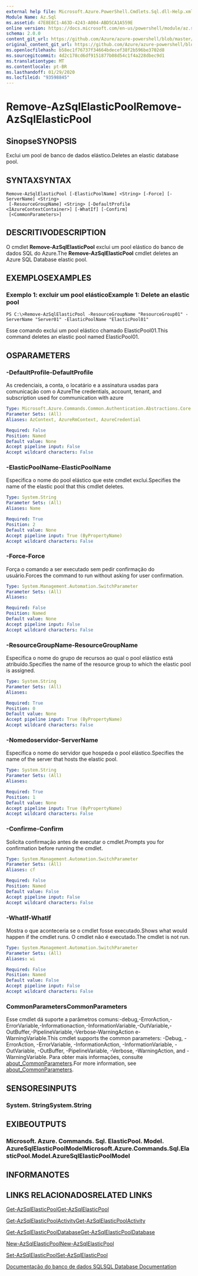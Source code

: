 ```yaml
---
external help file: Microsoft.Azure.PowerShell.Cmdlets.Sql.dll-Help.xml
Module Name: Az.Sql
ms.assetid: 47E8E8C1-A63D-4243-A004-ABD5CA1A559E
online version: https://docs.microsoft.com/en-us/powershell/module/az.sql/remove-azsqlelasticpool
schema: 2.0.0
content_git_url: https://github.com/Azure/azure-powershell/blob/master/src/Sql/Sql/help/Remove-AzSqlElasticPool.md
original_content_git_url: https://github.com/Azure/azure-powershell/blob/master/src/Sql/Sql/help/Remove-AzSqlElasticPool.md
ms.openlocfilehash: b58ec1f76737f34664bdecef38f2b596be3702d8
ms.sourcegitcommit: 4d2c178cd6df9151877b08d54c1f4a228dbec9d1
ms.translationtype: MT
ms.contentlocale: pt-BR
ms.lasthandoff: 01/29/2020
ms.locfileid: "93598845"
---
```

# <span data-ttu-id="f01a3-101">Remove-AzSqlElasticPool</span><span class="sxs-lookup"><span data-stu-id="f01a3-101">Remove-AzSqlElasticPool</span></span>

## <span data-ttu-id="f01a3-102">Sinopse</span><span class="sxs-lookup"><span data-stu-id="f01a3-102">SYNOPSIS</span></span>
<span data-ttu-id="f01a3-103">Exclui um pool de banco de dados elástico.</span><span class="sxs-lookup"><span data-stu-id="f01a3-103">Deletes an elastic database pool.</span></span>

## <span data-ttu-id="f01a3-104">SYNTAX</span><span class="sxs-lookup"><span data-stu-id="f01a3-104">SYNTAX</span></span>

```
Remove-AzSqlElasticPool [-ElasticPoolName] <String> [-Force] [-ServerName] <String>
 [-ResourceGroupName] <String> [-DefaultProfile <IAzureContextContainer>] [-WhatIf] [-Confirm]
 [<CommonParameters>]
```

## <span data-ttu-id="f01a3-105">DESCRITIVO</span><span class="sxs-lookup"><span data-stu-id="f01a3-105">DESCRIPTION</span></span>
<span data-ttu-id="f01a3-106">O cmdlet **Remove-AzSqlElasticPool** exclui um pool elástico do banco de dados SQL do Azure.</span><span class="sxs-lookup"><span data-stu-id="f01a3-106">The **Remove-AzSqlElasticPool** cmdlet deletes an Azure SQL Database elastic pool.</span></span>

## <span data-ttu-id="f01a3-107">EXEMPLOS</span><span class="sxs-lookup"><span data-stu-id="f01a3-107">EXAMPLES</span></span>

### <span data-ttu-id="f01a3-108">Exemplo 1: excluir um pool elástico</span><span class="sxs-lookup"><span data-stu-id="f01a3-108">Example 1: Delete an elastic pool</span></span>
```
PS C:\>Remove-AzSqlElasticPool -ResourceGroupName "ResourceGroup01" -ServerName "Server01" -ElasticPoolName "ElasticPool01"
```

<span data-ttu-id="f01a3-109">Esse comando exclui um pool elástico chamado ElasticPool01.</span><span class="sxs-lookup"><span data-stu-id="f01a3-109">This command deletes an elastic pool named ElasticPool01.</span></span>

## <span data-ttu-id="f01a3-110">OS</span><span class="sxs-lookup"><span data-stu-id="f01a3-110">PARAMETERS</span></span>

### <span data-ttu-id="f01a3-111">-DefaultProfile</span><span class="sxs-lookup"><span data-stu-id="f01a3-111">-DefaultProfile</span></span>
<span data-ttu-id="f01a3-112">As credenciais, a conta, o locatário e a assinatura usadas para comunicação com o Azure</span><span class="sxs-lookup"><span data-stu-id="f01a3-112">The credentials, account, tenant, and subscription used for communication with azure</span></span>

```yaml
Type: Microsoft.Azure.Commands.Common.Authentication.Abstractions.Core.IAzureContextContainer
Parameter Sets: (All)
Aliases: AzContext, AzureRmContext, AzureCredential

Required: False
Position: Named
Default value: None
Accept pipeline input: False
Accept wildcard characters: False
```

### <span data-ttu-id="f01a3-113">-ElasticPoolName</span><span class="sxs-lookup"><span data-stu-id="f01a3-113">-ElasticPoolName</span></span>
<span data-ttu-id="f01a3-114">Especifica o nome do pool elástico que este cmdlet exclui.</span><span class="sxs-lookup"><span data-stu-id="f01a3-114">Specifies the name of the elastic pool that this cmdlet deletes.</span></span>

```yaml
Type: System.String
Parameter Sets: (All)
Aliases: Name

Required: True
Position: 2
Default value: None
Accept pipeline input: True (ByPropertyName)
Accept wildcard characters: False
```

### <span data-ttu-id="f01a3-115">-Force</span><span class="sxs-lookup"><span data-stu-id="f01a3-115">-Force</span></span>
<span data-ttu-id="f01a3-116">Força o comando a ser executado sem pedir confirmação do usuário.</span><span class="sxs-lookup"><span data-stu-id="f01a3-116">Forces the command to run without asking for user confirmation.</span></span>

```yaml
Type: System.Management.Automation.SwitchParameter
Parameter Sets: (All)
Aliases:

Required: False
Position: Named
Default value: None
Accept pipeline input: False
Accept wildcard characters: False
```

### <span data-ttu-id="f01a3-117">-ResourceGroupName</span><span class="sxs-lookup"><span data-stu-id="f01a3-117">-ResourceGroupName</span></span>
<span data-ttu-id="f01a3-118">Especifica o nome do grupo de recursos ao qual o pool elástico está atribuído.</span><span class="sxs-lookup"><span data-stu-id="f01a3-118">Specifies the name of the resource group to which the elastic pool is assigned.</span></span>

```yaml
Type: System.String
Parameter Sets: (All)
Aliases:

Required: True
Position: 0
Default value: None
Accept pipeline input: True (ByPropertyName)
Accept wildcard characters: False
```

### <span data-ttu-id="f01a3-119">-Nomedoservidor</span><span class="sxs-lookup"><span data-stu-id="f01a3-119">-ServerName</span></span>
<span data-ttu-id="f01a3-120">Especifica o nome do servidor que hospeda o pool elástico.</span><span class="sxs-lookup"><span data-stu-id="f01a3-120">Specifies the name of the server that hosts the elastic pool.</span></span>

```yaml
Type: System.String
Parameter Sets: (All)
Aliases:

Required: True
Position: 1
Default value: None
Accept pipeline input: True (ByPropertyName)
Accept wildcard characters: False
```

### <span data-ttu-id="f01a3-121">-Confirme</span><span class="sxs-lookup"><span data-stu-id="f01a3-121">-Confirm</span></span>
<span data-ttu-id="f01a3-122">Solicita confirmação antes de executar o cmdlet.</span><span class="sxs-lookup"><span data-stu-id="f01a3-122">Prompts you for confirmation before running the cmdlet.</span></span>

```yaml
Type: System.Management.Automation.SwitchParameter
Parameter Sets: (All)
Aliases: cf

Required: False
Position: Named
Default value: False
Accept pipeline input: False
Accept wildcard characters: False
```

### <span data-ttu-id="f01a3-123">-WhatIf</span><span class="sxs-lookup"><span data-stu-id="f01a3-123">-WhatIf</span></span>
<span data-ttu-id="f01a3-124">Mostra o que aconteceria se o cmdlet fosse executado.</span><span class="sxs-lookup"><span data-stu-id="f01a3-124">Shows what would happen if the cmdlet runs.</span></span>
<span data-ttu-id="f01a3-125">O cmdlet não é executado.</span><span class="sxs-lookup"><span data-stu-id="f01a3-125">The cmdlet is not run.</span></span>

```yaml
Type: System.Management.Automation.SwitchParameter
Parameter Sets: (All)
Aliases: wi

Required: False
Position: Named
Default value: False
Accept pipeline input: False
Accept wildcard characters: False
```

### <span data-ttu-id="f01a3-126">CommonParameters</span><span class="sxs-lookup"><span data-stu-id="f01a3-126">CommonParameters</span></span>
<span data-ttu-id="f01a3-127">Esse cmdlet dá suporte a parâmetros comuns:-debug,-ErrorAction,-ErrorVariable,-Informationaction,-InformationVariable,-OutVariable,-OutBuffer,-PipelineVariable,-Verbose-WarningAction e-WarningVariable.</span><span class="sxs-lookup"><span data-stu-id="f01a3-127">This cmdlet supports the common parameters: -Debug, -ErrorAction, -ErrorVariable, -InformationAction, -InformationVariable, -OutVariable, -OutBuffer, -PipelineVariable, -Verbose, -WarningAction, and -WarningVariable.</span></span> <span data-ttu-id="f01a3-128">Para obter mais informações, consulte [about_CommonParameters](https://go.microsoft.com/fwlink/?LinkID=113216).</span><span class="sxs-lookup"><span data-stu-id="f01a3-128">For more information, see [about_CommonParameters](https://go.microsoft.com/fwlink/?LinkID=113216).</span></span>

## <span data-ttu-id="f01a3-129">SENSORES</span><span class="sxs-lookup"><span data-stu-id="f01a3-129">INPUTS</span></span>

### <span data-ttu-id="f01a3-130">System. String</span><span class="sxs-lookup"><span data-stu-id="f01a3-130">System.String</span></span>

## <span data-ttu-id="f01a3-131">EXIBE</span><span class="sxs-lookup"><span data-stu-id="f01a3-131">OUTPUTS</span></span>

### <span data-ttu-id="f01a3-132">Microsoft. Azure. Commands. Sql. ElasticPool. Model. AzureSqlElasticPoolModel</span><span class="sxs-lookup"><span data-stu-id="f01a3-132">Microsoft.Azure.Commands.Sql.ElasticPool.Model.AzureSqlElasticPoolModel</span></span>

## <span data-ttu-id="f01a3-133">INFORMA</span><span class="sxs-lookup"><span data-stu-id="f01a3-133">NOTES</span></span>

## <span data-ttu-id="f01a3-134">LINKS RELACIONADOS</span><span class="sxs-lookup"><span data-stu-id="f01a3-134">RELATED LINKS</span></span>

[<span data-ttu-id="f01a3-135">Get-AzSqlElasticPool</span><span class="sxs-lookup"><span data-stu-id="f01a3-135">Get-AzSqlElasticPool</span></span>](./Get-AzSqlElasticPool.md)

[<span data-ttu-id="f01a3-136">Get-AzSqlElasticPoolActivity</span><span class="sxs-lookup"><span data-stu-id="f01a3-136">Get-AzSqlElasticPoolActivity</span></span>](./Get-AzSqlElasticPoolActivity.md)

[<span data-ttu-id="f01a3-137">Get-AzSqlElasticPoolDatabase</span><span class="sxs-lookup"><span data-stu-id="f01a3-137">Get-AzSqlElasticPoolDatabase</span></span>](./Get-AzSqlElasticPoolDatabase.md)

[<span data-ttu-id="f01a3-138">New-AzSqlElasticPool</span><span class="sxs-lookup"><span data-stu-id="f01a3-138">New-AzSqlElasticPool</span></span>](./New-AzSqlElasticPool.md)

[<span data-ttu-id="f01a3-139">Set-AzSqlElasticPool</span><span class="sxs-lookup"><span data-stu-id="f01a3-139">Set-AzSqlElasticPool</span></span>](./Set-AzSqlElasticPool.md)

[<span data-ttu-id="f01a3-140">Documentação do banco de dados SQL</span><span class="sxs-lookup"><span data-stu-id="f01a3-140">SQL Database Documentation</span></span>](https://docs.microsoft.com/azure/sql-database/)


